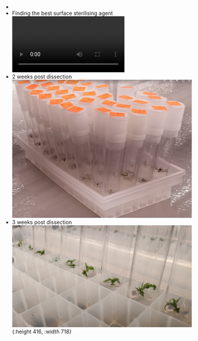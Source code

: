 -
- Finding the best surface sterilising agent
  ![20190806_152615.mp4](../assets/20190806_152615_1688426333236_0.mp4)
- 2 weeks post dissection
  ![image.png](../assets/image_1688426235943_0.png)
- 3 weeks post dissection
  ![image.png](../assets/image_1688424237233_0.png){:height 416, :width 718}